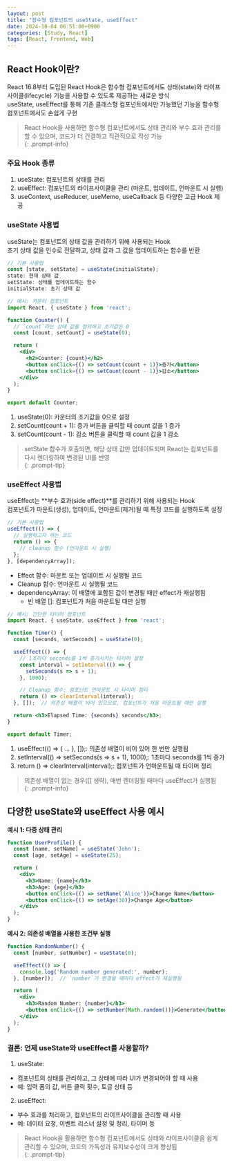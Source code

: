```yaml
---
layout: post
title: "함수형 컴포넌트의 useState, useEffect"
date: 2024-10-04 06:51:00+0900
categories: [Study, React]
tags: [React, Frontend, Web]
---
```

## React Hook이란?
React 16.8부터 도입된 React Hook은 함수형 컴포넌트에서도 상태(state)와 라이프사이클(lifecycle) 기능을 사용할 수 있도록 제공하는 새로운 방식  
useState, useEffect를 통해 기존 클래스형 컴포넌트에서만 가능했던 기능을 함수형 컴포넌트에서도 손쉽게 구현  

> React Hook을 사용하면 함수형 컴포넌트에서도 상태 관리와 부수 효과 관리를 할 수 있으며, 코드가 더 간결하고 직관적으로 작성 가능  
{: .prompt-info}

### 주요 Hook 종류  
1. useState: 컴포넌트의 상태를 관리  
2. useEffect: 컴포넌트의 라이프사이클을 관리 (마운트, 업데이트, 언마운트 시 실행)  
3. useContext, useReducer, useMemo, useCallback 등 다양한 고급 Hook 제공  

### useState 사용법  

useState는 컴포넌트의 상태 값을 관리하기 위해 사용되는 Hook  
초기 상태 값을 인수로 전달하고, 상태 값과 그 값을 업데이트하는 함수를 반환  


```jsx
// 기본 사용법
const [state, setState] = useState(initialState);  
state: 현재 상태 값
setState: 상태를 업데이트하는 함수
initialState: 초기 상태 값
``` 

```jsx
// 예시: 카운터 컴포넌트
import React, { useState } from 'react';  

function Counter() {  
  // `count`라는 상태 값을 정의하고 초기값은 0  
  const [count, setCount] = useState(0);  

  return (  
    <div>  
      <h2>Counter: {count}</h2>  
      <button onClick={() => setCount(count + 1)}>증가</button>  
      <button onClick={() => setCount(count - 1)}>감소</button>  
    </div>  
  );  
}  

export default Counter;  
```

1. useState(0): 카운터의 초기값을 0으로 설정
2. setCount(count + 1): 증가 버튼을 클릭할 때 count 값을 1 증가
3. setCount(count - 1): 감소 버튼을 클릭할 때 count 값을 1 감소

> setState 함수가 호출되면, 해당 상태 값만 업데이트되며 React는 컴포넌트를 다시 렌더링하여 변경된 UI를 반영  
{: .prompt-tip}

### useEffect 사용법
useEffect는 **부수 효과(side effect)**를 관리하기 위해 사용되는 Hook  
컴포넌트가 마운트(생성), 업데이트, 언마운트(제거)될 때 특정 코드를 실행하도록 설정  


```jsx
// 기본 사용법
useEffect(() => {  
  // 실행하고자 하는 코드  
  return () => {  
    // cleanup 함수 (언마운트 시 실행)  
  };  
}, [dependencyArray]);  
``` 

* Effect 함수: 마운트 또는 업데이트 시 실행될 코드
* Cleanup 함수: 언마운트 시 실행될 코드
* dependencyArray: 이 배열에 포함된 값이 변경될 때만 effect가 재실행됨
   * 빈 배열 []: 컴포넌트가 처음 마운트될 때만 실행

```jsx
// 예시: 간단한 타이머 컴포넌트
import React, { useState, useEffect } from 'react';  

function Timer() {  
  const [seconds, setSeconds] = useState(0);  

  useEffect(() => {  
    // 1초마다 seconds를 1씩 증가시키는 타이머 설정  
    const interval = setInterval(() => {  
      setSeconds(s => s + 1);  
    }, 1000);  

    // Cleanup 함수: 컴포넌트 언마운트 시 타이머 정리  
    return () => clearInterval(interval);  
  }, []);  // 의존성 배열이 비어 있으므로, 컴포넌트가 처음 마운트될 때만 실행  

  return <h3>Elapsed Time: {seconds} seconds</h3>;  
}  

export default Timer;  
``` 

1. useEffect(() => { ... }, []);: 의존성 배열이 비어 있어 한 번만 실행됨
2. setInterval(() => setSeconds(s => s + 1), 1000);: 1초마다 seconds를 1씩 증가
3. return () => clearInterval(interval);: 컴포넌트가 언마운트될 때 타이머 정리

> 의존성 배열이 없는 경우([] 생략), 매번 렌더링될 때마다 useEffect가 실행됨  
{: .prompt-info}  

## 다양한 useState와 useEffect 사용 예시

**예시 1: 다중 상태 관리**

```jsx
function UserProfile() {  
  const [name, setName] = useState('John');  
  const [age, setAge] = useState(25);  

  return (  
    <div>  
      <h3>Name: {name}</h3>  
      <h3>Age: {age}</h3>  
      <button onClick={() => setName('Alice')}>Change Name</button>  
      <button onClick={() => setAge(30)}>Change Age</button>  
    </div>  
  );  
}  
```

**예시 2: 의존성 배열을 사용한 조건부 실행**
```jsx
function RandomNumber() {  
  const [number, setNumber] = useState(0);  

  useEffect(() => {  
    console.log('Random number generated:', number);  
  }, [number]);  // `number`가 변경될 때마다 effect가 재실행됨  

  return (  
    <div>  
      <h3>Random Number: {number}</h3>  
      <button onClick={() => setNumber(Math.random())}>Generate</button>  
    </div>  
  );  
}  
```

### 결론: 언제 useState와 useEffect를 사용할까?

1. useState:
  * 컴포넌트의 상태를 관리하고, 그 상태에 따라 UI가 변경되어야 할 때 사용
  * 예: 입력 폼의 값, 버튼 클릭 횟수, 토글 상태 등

2. useEffect:
  * 부수 효과를 처리하고, 컴포넌트의 라이프사이클을 관리할 때 사용
  * 예: 데이터 요청, 이벤트 리스너 설정 및 정리, 타이머 등

> React Hook을 활용하면 함수형 컴포넌트에서도 상태와 라이프사이클을 쉽게 관리할 수 있으며, 코드의 가독성과 유지보수성이 크게 향상됨  
{: .prompt-tip}